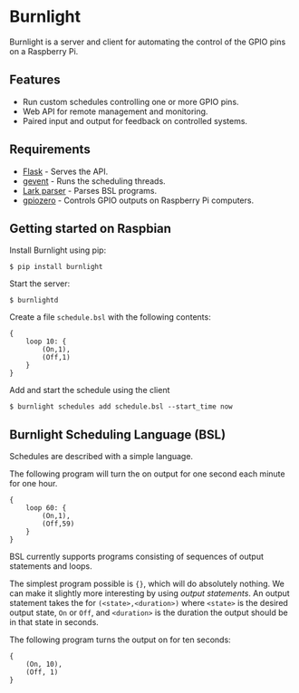 # Burnlight
Burnlight is a server and client for automating the control 
of the GPIO pins on a Raspberry Pi.

## Features
- Run custom schedules controlling one or more GPIO pins.
- Web API for remote management and monitoring.
- Paired input and output for feedback on controlled systems.

## Requirements
* [Flask](http://flask.pocoo.org/) - Serves the API.
* [gevent](http://www.gevent.org/) - Runs the scheduling threads.
* [Lark parser](https://github.com/lark-parser/lark) - Parses BSL programs.
* [gpiozero](https://gpiozero.readthedocs.io) - Controls GPIO outputs on Raspberry Pi computers.

## Getting started on Raspbian
Install Burnlight using pip:
```
$ pip install burnlight
```
Start the server:
```
$ burnlightd
```
Create a file `schedule.bsl` with the following contents:
```
{
    loop 10: {
        (On,1),
        (Off,1)
    }
}
```
Add and start the schedule using the client
```
$ burnlight schedules add schedule.bsl --start_time now
```


## Burnlight Scheduling Language (BSL)
Schedules are described with a simple language.

The following program will turn the on output for one second each minute for one hour.

```
{
    loop 60: {
        (On,1),
        (Off,59)
    }
}
```

BSL currently supports programs consisting of sequences of output statements
and loops.

The simplest program possible is `{}`, which will do absolutely nothing.
We can make it slightly more interesting by using _output statements_.
An output statement takes the for `(<state>,<duration>)` where `<state>` is
the desired output state, `On` or `Off`, and `<duration>` is the duration
the output should be in that state in seconds.

The following program turns the output on for ten seconds:
```
{
    (On, 10),
    (Off, 1)
}
```

